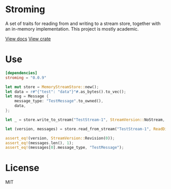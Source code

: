 # Stroming

A set of traits for reading from and writing to a stream store, together with an in-memory implementation. This project is mostly academic.

[View docs](https://docs.rs/stroming)
[View crate](https://crates.io/crates/stroming)

# Use

```toml
[dependencies]
stroming = "0.0.9"
```

```rust
let mut store = MemoryStreamStore::new();
let data = r#"{"test": "data"}"#.as_bytes().to_vec();
let msg = Message {
    message_type: "TestMessage".to_owned(),
    data,
};

let _ = store.write_to_stream("TestStream-1", StreamVersion::NoStream, &[msg]);

let (version, messages) = store.read_from_stream("TestStream-1", ReadDirection::Forwards);

assert_eq!(version, StreamVersion::Revision(0));
assert_eq!(messages.len(), 1);
assert_eq!(messages[0].message_type, "TestMessage");
```

# License

MIT
